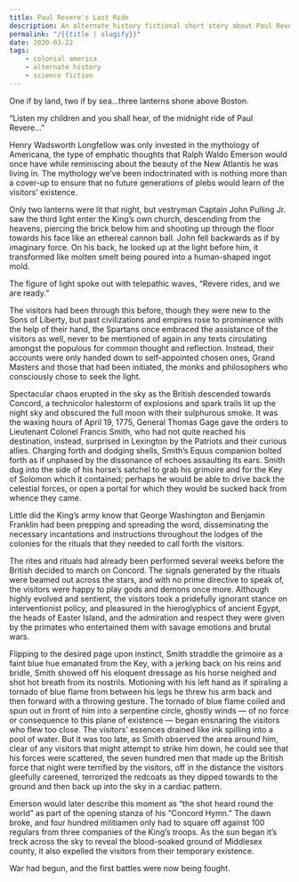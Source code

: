 ```yaml
---
title: Paul Revere's Last Ride
description: An alternate history fictional short story about Paul Revere.
permalink: "/{{title | slugify}}"
date: 2020-03-22
tags:
    - colonial america
    - alternate history
    - science fiction
---
```

One if by land, two if by sea…three lanterns shone above Boston.

“Listen my children and you shall hear, of the midnight ride of Paul Revere…”

Henry Wadsworth Longfellow was only invested in the mythology of Americana, the type of emphatic thoughts that Ralph Waldo Emerson would once have while reminiscing about the beauty of the New Atlantis he was living in. The mythology we’ve been indoctrinated with is nothing more than a cover-up to ensure that no future generations of plebs would learn of the visitors’ existence.

Only two lanterns were lit that night, but vestryman Captain John Pulling Jr. saw the third light enter the King’s own church, descending from the heavens, piercing the brick below him and shooting up through the floor towards his face like an ethereal cannon ball. John fell backwards as if by imaginary force. On his back, he looked up at the light before him, it transformed like molten smelt being poured into a human-shaped ingot mold.

The figure of light spoke out with telepathic waves, “Revere rides, and we are ready.”

The visitors had been through this before, though they were new to the Sons of Liberty, but past civilizations and empires rose to prominence with the help of their hand, the Spartans once embraced the assistance of the visitors as well, never to be mentioned of again in any texts circulating amongst the populous for common thought and reflection. Instead, their accounts were only handed down to self-appointed chosen ones, Grand Masters and those that had been initiated, the monks and philosophers who consciously chose to seek the light.

Spectacular chaos erupted in the sky as the British descended towards Concord, a technicolor halestorm of explosions and spark trails lit up the night sky and obscured the full moon with their sulphurous smoke. It was the waxing hours of April 19, 1775, General Thomas Gage gave the orders to Lieutenant Colonel Francis Smith, who had not quite reached his destination, instead, surprised in Lexington by the Patriots and their curious allies. Charging forth and dodging shells, Smith’s Equus companion bolted forth as if unphased by the dissonance of echoes assaulting its ears. Smith dug into the side of his horse’s satchel to grab his grimoire and for the Key of Solomon which it contained; perhaps he would be able to drive back the celestial forces, or open a portal for which they would be sucked back from whence they came.

Little did the King’s army know that George Washington and Benjamin Franklin had been prepping and spreading the word, disseminating the necessary incantations and instructions throughout the lodges of the colonies for the rituals that they needed to call forth the visitors.

The rites and rituals had already been performed several weeks before the British decided to march on Concord. The signals generated by the rituals were beamed out across the stars, and with no prime directive to speak of, the visitors were happy to play gods and demons once more. Although highly evolved and sentient, the visitors took a pridefully ignorant stance on interventionist policy, and pleasured in the hieroglyphics of ancient Egypt, the heads of Easter Island, and the admiration and respect they were given by the primates who entertained them with savage emotions and brutal wars.

Flipping to the desired page upon instinct, Smith straddle the grimoire as a faint blue hue emanated from the Key, with a jerking back on his reins and bridle, Smith showed off his eloquent dressage as his horse neighed and shot hot breath from its nostrils. Motioning with his left hand as if spiraling a tornado of blue flame from between his legs he threw his arm back and then forward with a throwing gesture. The tornado of blue flame coiled and spun out in front of him into a serpentine circle, ghostly winds — of no force or consequence to this plane of existence — began ensnaring the visitors who flew too close. The visitors’ essences drained like ink spilling into a pool of water. But it was too late, as Smith observed the area around him, clear of any visitors that might attempt to strike him down, he could see that his forces were scattered, the seven hundred men that made up the British force that night were terrified by the visitors, off in the distance the visitors gleefully careened, terrorized the redcoats as they dipped towards to the ground and then back up into the sky in a cardiac pattern.

Emerson would later describe this moment as “the shot heard round the world” as part of the opening stanza of his “Concord Hymn.” The dawn broke, and four hundred militiamen only had to square off against 100 regulars from three companies of the King’s troops. As the sun began it’s treck across the sky to reveal the blood-soaked ground of Middlesex county, it also expelled the visitors from their temporary existence.

War had begun, and the first battles were now being fought.